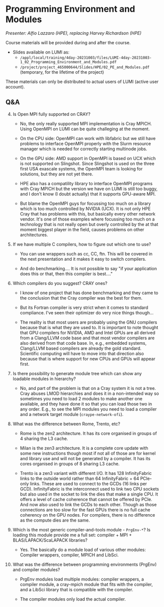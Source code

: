 # Programming Environment and Modules

*Presenter: Alfio Lazzaro (HPE), replacing Harvey Richardson (HPE)*

Course materials will be provided during and after the course.

-   Slides available on LUMI as:
    -   `/appl/local/training/4day-20231003/files/LUMI-4day-20231003-1_02_Programming_Environment_and_Modules.pdf`
    -   `/project/project_465000644/Slides/HPE/02_PE_and_Modules.pdf` (temporary, for the lifetime of the project)
<!--
-   Recording available on LUMI as:
    `/appl/local/training/4day-20231003/recordings/1_02_Programming_Environment_and_Modules.mp4`
-->

These materials can only be distributed to actual users of LUMI (active user account).

## Q&A

4. Is Open MPI fully supported on CRAY?

    -   No, the only really supported MPI implementation is Cray   MPICH. Using OpenMPI on LUMI can be quite challeging at the moment.

    -   On the CPU side: OpenMPI can work with libfabric but we still have problems to interface OpenMPI properly with the Slurm resource manager which is needed for correctly starting multinode jobs.

    -   On the GPU side: AMD support in OpenMPI is based on UCX which is not supported on Slingshot. Since Slingshot is used on the three first USA exascale systems, the OpenMPI team is looking for solutions, but they are not yet there.

    -   HPE also has a compatility library to interface OpenMPI programs with Cray MPICH but the version we have on LUMI is still too buggy, and I don't know (I doubt actually) that it supports GPU-aware MPI.

    -   But blame the OpenMPI guys for focussing too much on a library which is too much controlled by NVIDIA (UCX). It is not only HPE Cray that has problems with this, but basically every other network vendor. It's one of those examples where focussing too much on a technology that is not really open but overly controlled by the at that moment biggest player in the field, causes problems on other architectures.


5. If we have multiple C compilers, how to figure out which one to use?

    -   You can use wrappers such as cc, CC, ftn. This will be covered in the next presentation and it makes it easy to switch compilers.

    -   And do benchmarking.... It is not possible to say "if your application does this or that, then this compiler is best...."

6. Which compilers do you suggest? CRAY ones?

    -   I know of one project that has done benchmarking and they came to the conclusion that the Cray compiler was the best for them.

    -   But its Fortran compiler is very strict when it comes to standard compliance. I've seen their optimizer do very nice things though...

   -    The reality is that most users are probably using the GNU compilers because that is what they are used to. It is important to note thought that GPU compilers for NVIDIA, AMD and Intel GPUs are all derived from a Clang/LLVM code base and that most vendor compilers are also derived from that code base. In, e.g., embedded systems, Clang/LLVM based compilers are already the gold standard. Scientific computing will have to move into that direction also because that is where support for new CPUs and GPUs will appear first.

7.  Is there possibility to generate module tree which can show any loadable modules in hierarchy?

    -   No, and part of the problem is that on a Cray system it is not a tree. Cray abuses LMOD hierarchies and does it in a non-intended way so sometimes you need to load 2 modules to make another one available, and they have done it so that you can load those two in any order. E.g., to see the MPI modules you need to load a compiler and a network target module (`craype-network-ofi`).

8.  What was the difference between Rome, Trento, etc?

    -   Rome is the zen2 architecture. It has its core organised in groups of 4 sharing the L3 cache.

    -   Milan is the zen3 architecture. It is a complete core update with some new instructions though most if not all of those are for kernel and library use and will not be generated by a compiler. It has its cores organised in groups of 8 sharing L3 cache.

    -   Trento is a zen3 variant with different I/O. It has 128 InfinityFabric links to the outside world rather than 64 InfinityFabric + 64 PCIe-only links. These are used to connect to the GCDs (16 links per GCD). InfinityFabric is the interconnect used to link two CPU sockets but also used in the socket to link the dies that make a single CPU. It offers a level of cache coherence that cannot be offered by PCIe. And now also used to link the GCDs to each other. Though as those connections are too slow for the fast GPUs there is no full cache coherency on the GPU nodes. For compilers, there is no difference as the compute dies are the same.

9.  Which is the most generic compiler-and-tools module - `PrgEnv-*`? Is loading this module provide me a full set: compiler + MPI + BLAS/LAPACK/ScaLAPACK libraries?

    -   Yes. The basically do a module load of various other modules: Compiler wrappers, compiler, MPICH and LibSci.

10. What was the difference between programming environments (PrgEnv) and compiler modules?

    -   PrgEnv modules load multiple modules: compiler wrappers, a compiler module, a cray-mpich module that fits with the compiler, and a LibSci library that is compatible with the compiler.

    -   The compiler modules only load the actual compiler.


